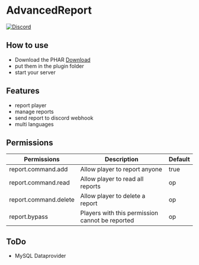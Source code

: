 # AdvancedReport

[![Discord](https://img.shields.io/badge/chat-on%20discord-7289da.svg)](https://discord.gg/FqawGaY)

## How to use
- Download the PHAR [Download](https://poggit.pmmp.io/ci/Crasher508/AdvancedReport)
- put them in the plugin folder
- start your server

## Features
- report player
- manage reports
- send report to discord webhook
- multi languages

## Permissions
Permissions | Description | Default
--------- | ------------------- | ------- 
report.command.add | Allow player to report anyone | true
report.command.read | Allow player to read all reports | op
report.command.delete | Allow player to delete a report | op
report.bypass | Players with this permission cannot be reported | op

## ToDo
- MySQL Dataprovider
